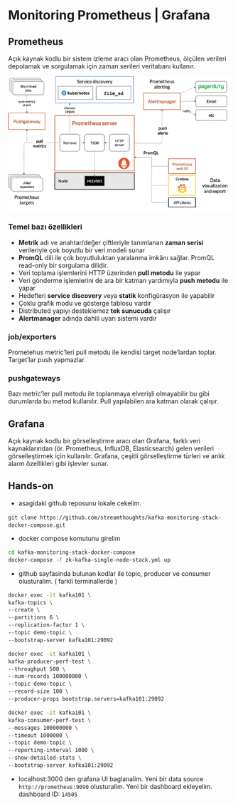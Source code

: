 # Monitoring Prometheus | Grafana

## Prometheus

Açık kaynak kodlu bir sistem izleme aracı olan Prometheus, ölçülen verileri depolamak ve sorgulamak için zaman serileri veritabanı kullanır.

![Prometheus](./img/prometheus.webp)

### Temel bazı özellikleri

- **Metrik** adı ve anahtar/değer çiftleriyle tanımlanan **zaman serisi** verileriyle çok boyutlu bir veri modeli sunar
- **PromQL** dili ile çok boyutluluktan yaralanma imkânı sağlar. PromQL read-only bir sorgulama dilidir.
- Veri toplama işlemlerini HTTP üzerinden **pull metodu** ile yapar
- Veri gönderme işlemlerini de ara bir katman yardımıyla **push metodu** ile yapar
- Hedefleri **service discovery** veya **statik** konfigürasyon ile yapabilir
- Çoklu grafik modu ve gösterge tablosu vardır
- Distributed yapıyı desteklemez **tek sunucuda** çalışır
- **Alertmanager** adında dahili uyarı sistemi vardır

### job/exporters

Prometehus metric’leri pull metodu ile kendisi target node’lardan toplar. Target’lar push yapmazlar.

### pushgateways

Bazı metric’ler pull metodu ile toplanmaya elverişli olmayabilir bu gibi durumlarda bu metod kullanılır. Pull yapılabilen ara katman olarak çalışır.

## Grafana

Açık kaynak kodlu bir görselleştirme aracı olan Grafana, farklı veri kaynaklarından (ör. Prometheus, InfluxDB, Elasticsearch) gelen verileri görselleştirmek için kullanılır. Grafana, çeşitli görselleştirme türleri ve anlık alarm özellikleri gibi işlevler sunar. 

## Hands-on

- asagidaki github reposunu lokale cekelim.

`git clone https://github.com/streamthoughts/kafka-monitoring-stack-docker-compose.git`

- docker compose komutunu girelim

```bash
cd kafka-monitoring-stack-docker-compose
docker-compose -f zk-kafka-single-node-stack.yml up
```

- github sayfasinda bulunan kodlar ile topic, producer ve consumer olusturalim. ( farkli terminallerde )

```bash
docker exec -it kafka101 \                       
kafka-topics \
--create \
--partitions 6 \
--replication-factor 1 \
--topic demo-topic \
--bootstrap-server kafka101:29092
```

```bash
docker exec -it kafka101 \                     
kafka-producer-perf-test \
--throughput 500 \
--num-records 100000000 \
--topic demo-topic \
--record-size 100 \              
--producer-props bootstrap.servers=kafka101:29092
```

```bash
docker exec -it kafka101 \                   
kafka-consumer-perf-test \
--messages 100000000 \
--timeout 1000000 \      
--topic demo-topic \
--reporting-interval 1000 \      
--show-detailed-stats \                          
--bootstrap-server kafka101:29092
```

- localhost:3000 den grafana UI baglanalim. Yeni bir data source `http://prometheus:9090` olusturalim.  Yeni bir dashboard ekleyelim. dashboard ID: `14505`